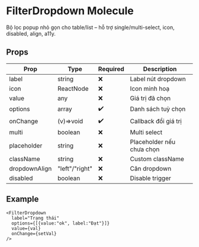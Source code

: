 # FilterDropdown Molecule

Bộ lọc popup nhỏ gọn cho table/list – hỗ trợ single/multi-select, icon, disabled, align, a11y.

## Props

| Prop          | Type        | Required | Description                |
|---------------|-------------|----------|----------------------------|
| label         | string      | ❌       | Label nút dropdown         |
| icon          | ReactNode   | ❌       | Icon minh hoạ              |
| value         | any         | ❌       | Giá trị đã chọn            |
| options       | array       | ✔️      | Danh sách tuỳ chọn         |
| onChange      | (v)=>void   | ✔️      | Callback đổi giá trị       |
| multi         | boolean     | ❌       | Multi select               |
| placeholder   | string      | ❌       | Placeholder nếu chưa chọn  |
| className     | string      | ❌       | Custom className           |
| dropdownAlign | "left"/"right" | ❌    | Căn dropdown               |
| disabled      | boolean     | ❌       | Disable trigger            |

## Example

```tsx
<FilterDropdown
  label="Trạng thái"
  options={[{value:"ok", label:"Đạt"}]}
  value={val}
  onChange={setVal}
/>

